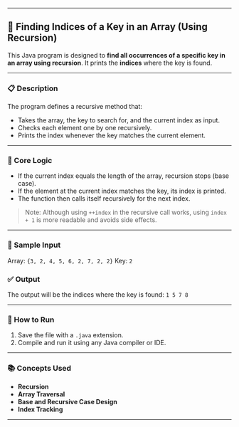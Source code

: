  
---

## 📌 Finding Indices of a Key in an Array (Using Recursion)

This Java program is designed to **find all occurrences of a specific key in an array using recursion**. It prints the **indices** where the key is found.

---

### 📋 Description

The program defines a recursive method that:

* Takes the array, the key to search for, and the current index as input.
* Checks each element one by one recursively.
* Prints the index whenever the key matches the current element.

---

### 🧠 Core Logic

* If the current index equals the length of the array, recursion stops (base case).
* If the element at the current index matches the key, its index is printed.
* The function then calls itself recursively for the next index.

> Note: Although using `++index` in the recursive call works, using `index + 1` is more readable and avoids side effects.

---

### 🧪 Sample Input

Array: `{3, 2, 4, 5, 6, 2, 7, 2, 2}`
Key: `2`

### ✅ Output

The output will be the indices where the key is found:
`1 5 7 8`

---

### 🔧 How to Run

1. Save the file with a `.java` extension.
2. Compile and run it using any Java compiler or IDE.

---

### 📚 Concepts Used

* **Recursion**
* **Array Traversal**
* **Base and Recursive Case Design**
* **Index Tracking**

---
 